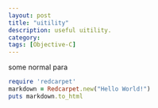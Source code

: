```yaml
---
layout: post
title: "uitility"
description: useful uitility.
category: 
tags: [Objective-C]
---
```


some normal para

```ruby
require 'redcarpet'
markdown = Redcarpet.new("Hello World!")
puts markdown.to_html
```